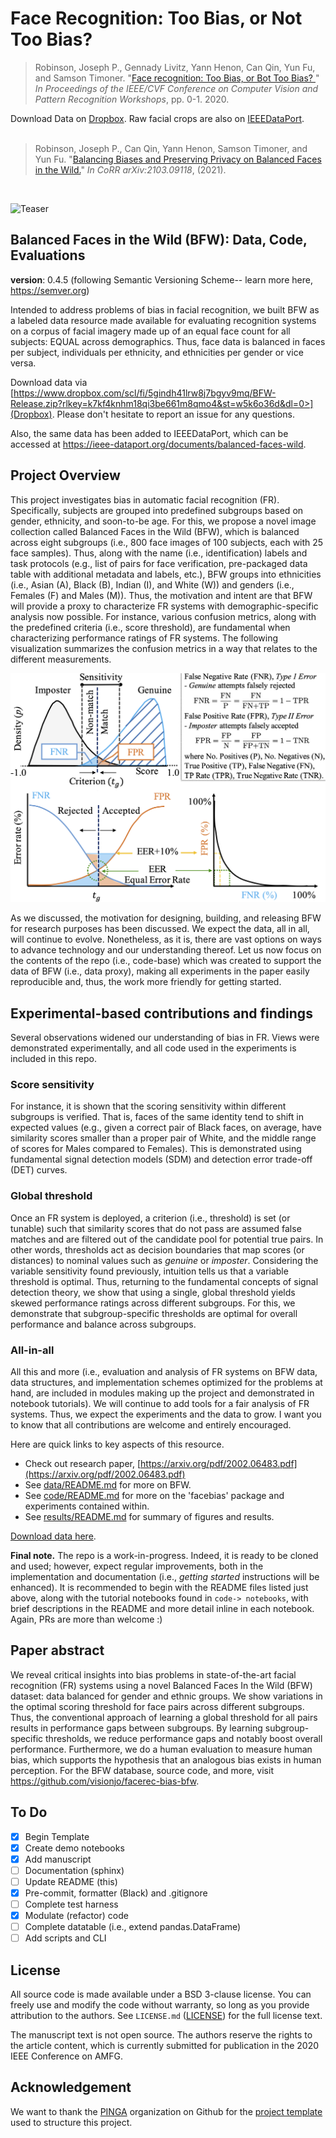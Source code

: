 # Face Recognition: Too Bias, or Not Too Bias?
<div>
<blockquote>
     Robinson, Joseph P., Gennady Livitz, Yann Henon, Can Qin, Yun Fu, and Samson Timoner. 
     "<a href="https://arxiv.org/pdf/2002.06483.pdf">Face recognition: Too Bias, or Bot Too Bias?
     </a>" 
     <i>In Proceedings of the IEEE/CVF Conference on Computer Vision and Pattern Recognition 
     Workshops</i>, pp. 0-1. 2020.
 </blockquote>
</div>
<div>
    <div>
      Download Data on <a href="https://www.dropbox.com/scl/fi/5gindh41lrw8j7bgyv9mq/BFW-Release.zip?rlkey=k7kf4knhm18qi3be661m8qmo4&st=w5k6o36d&dl=0">Dropbox</a>. Raw facial crops are also on <a href="https://ieee-dataport.org/documents/balanced-faces-wild">IEEEDataPort</a>.
     </div>
    <div style="display: none;" id="robinsonfacebias2020">
      <pre class="bibtex">@inproceedings{robinson2020face,
               title={Face recognition: too Bias, or not too Bias?},
               author={Robinson, Joseph P and Livitz, Gennady and Henon, Yann and Qin, Can and Fu, Yun and Timoner, Samson},
               booktitle={Proceedings of the IEEE/CVF Conference on Computer Vision and Pattern Recognition Workshops},
               pages={0--1},
               year={2020}
             }
    </pre>
  </div>
  <br>
</div>

<div>
<blockquote>
     Robinson, Joseph P., Can Qin, Yann Henon, Samson Timoner, and Yun Fu. 
     "<a href="https://arxiv.org/pdf/2103.09118.pdf">Balancing Biases and Preserving Privacy on
Balanced Faces in the Wild.</a>" <i>In CoRR arXiv:2103.09118</i>, (2021).
 </blockquote>
</div>
<div>
    <div style="display: none;" id="robinson2021balancing">
      <pre class="bibtex">@article{robinson2021balancing,
        title={Balancing Biases and Preserving Privacy on Balanced Faces in the Wild},
        author={Robinson, Joseph P. and Qin, Can and Henon, Yann and Timoner, Samson and Fu, Yun},
        journal={arXiv preprint arXiv:2103.09118},
        year={2021}
       }
    </pre>
  </div>
  <br>
</div>


![Teaser](docs/bfw-logo.png)

## Balanced Faces in the Wild (BFW): Data, Code, Evaluations

__version__: 0.4.5 (following Semantic Versioning Scheme-- learn more here, https://semver.org)

Intended to address problems of bias in facial recognition, we built BFW as a labeled data resource made available for evaluating recognition systems on a corpus of facial imagery made up of an equal face count for all subjects: EQUAL across demographics. Thus, face data is balanced in faces per subject, individuals per ethnicity, and ethnicities per gender or vice versa.


Download data via [https://www.dropbox.com/scl/fi/5gindh41lrw8j7bgyv9mq/BFW-Release.zip?rlkey=k7kf4knhm18qi3be661m8qmo4&st=w5k6o36d&dl=0>](Dropbox). Please don't hesitate to report an issue for any questions.

Also, the same data has been added to IEEEDataPort, which can be accessed at <a href="https://ieee-dataport.org/documents/balanced-faces-wild">https://ieee-dataport.org/documents/balanced-faces-wild</a>.

## Project Overview
This project investigates bias in automatic facial recognition (FR). Specifically, subjects are grouped into predefined subgroups based on gender, ethnicity, and soon-to-be age. For this, we propose a novel image collection called Balanced Faces in the Wild (BFW), which is balanced across eight subgroups (i.e., 800 face images of 100 subjects, each with 25 face samples). Thus, along with the name (i.e., identification) labels and task protocols (e.g., list of pairs for face verification, pre-packaged data table with additional metadata and labels, etc.), BFW groups into ethnicities (i.e., Asian (A), Black (B), Indian (I), and White (W)) and genders (i.e., Females (F) and Males (M)). Thus, the motivation and intent are that BFW will provide a proxy to characterize FR systems with demographic-specific analysis now possible. For instance, various confusion metrics, along with the predefined criteria (i.e., score threshold), are fundamental when characterizing performance ratings of FR systems. The following visualization summarizes the confusion metrics in a way that relates to the different measurements.

![metrics](docs/metric-summary.png)

As we discussed, the motivation for designing, building, and releasing BFW for research purposes has been discussed. We expect the data, all in all, will continue to evolve. Nonetheless, as it is, there are vast options on ways to advance technology and our understanding thereof. Let us now focus on the contents of the repo (i.e., code-base) which was created to support the data of BFW (i.e., data proxy), making all experiments in the paper easily reproducible and, thus, the work more friendly for getting started.

## Experimental-based contributions and findings
Several observations widened our understanding of bias in FR. Views were demonstrated experimentally, and all code used in the experiments is included in this repo.

### Score sensitivity
For instance, it is shown that the scoring sensitivity within different subgroups is verified. That is, faces of the same identity tend to shift in expected values (e.g., given a correct pair of Black faces, on average, have similarity scores smaller than a proper pair of White, and the middle range of scores for Males compared to Females). This is demonstrated using fundamental signal detection models (SDM) and detection error trade-off (DET) curves.

### Global threshold
Once an FR system is deployed, a criterion (i.e., threshold) is set (or tunable) such that similarity scores that do not pass are assumed false matches and are filtered out of the candidate pool for potential true pairs. In other words, thresholds act as decision boundaries that map scores (or distances) to nominal values such as *genuine* or *imposter*. Considering the variable sensitivity found previously, intuition tells us that a variable threshold is optimal. Thus, returning to the fundamental concepts of signal detection theory, we show that using a single, global threshold yields skewed performance ratings across different subgroups. For this, we demonstrate that subgroup-specific thresholds are optimal for overall performance and balance across subgroups. 

### All-in-all
All this and more (i.e., evaluation and analysis of FR systems on BFW data, data structures, and implementation schemes optimized for the problems at hand, are included in modules making up the project and demonstrated in notebook tutorials). We will continue to add tools for a fair analysis of FR systems. Thus, we expect the experiments and the data to grow. I want you to know that all contributions are welcome and entirely encouraged.


Here are quick links to key aspects of this resource.

* Check out research paper, [https://arxiv.org/pdf/2002.06483.pdf](https://arxiv.org/pdf/2002.06483.pdf)
* See [data/README.md](data/README.md) for more on BFW.
* See [code/README.md](code/README.md) for more on the 'facebias' package and experiments contained within.
* See [results/README.md](results/README.md) for summary of figures and results.

<a href="https://www.dropbox.com/scl/fi/5gindh41lrw8j7bgyv9mq/BFW-Release.zip?rlkey=k7kf4knhm18qi3be661m8qmo4&st=w5k6o36d&dl=0>">Download data here</a>.

**Final note.** The repo is a work-in-progress. Indeed, it is ready to be cloned and used; however, expect regular improvements, both in the implementation and documentation (i.e., *getting started* instructions will be enhanced). It is recommended to begin with the README files listed just above, along with the tutorial notebooks found in `code-> notebooks`, with brief descriptions in the README and more detail inline in each notebook. Again, PRs are more than welcome :)

## Paper abstract
We reveal critical insights into bias problems in state-of-the-art facial recognition (FR) systems using a novel Balanced Faces In the Wild (BFW) dataset: data balanced for gender and ethnic groups. We show variations in the optimal scoring threshold for face pairs across different subgroups. Thus, the conventional approach of learning a global threshold for all pairs results in performance gaps between subgroups. By learning subgroup-specific thresholds, we reduce performance gaps and notably boost overall performance. Furthermore, we do a human evaluation to measure human bias, which supports the hypothesis that an analogous bias exists in human perception. For the BFW database, source code, and more, visit <a href="https://github.com/visionjo/facerec-bias-bfw">https://github.com/visionjo/facerec-bias-bfw</a>.


## To Do
- [x] Begin Template
- [x] Create demo notebooks
- [x] Add manuscript
- [ ] Documentation (sphinx)
- [ ] Update README (this)
- [x] Pre-commit, formatter (Black) and .gitignore
- [ ] Complete test harness
- [x] Modulate (refactor) code
- [ ] Complete datatable (i.e., extend pandas.DataFrame)
- [ ] Add scripts and CLI

## License

All source code is made available under a BSD 3-clause license. You can freely use and modify the code without warranty, so long as you provide attribution to the authors. See `LICENSE.md` ([LICENSE](LICENSE.md)) for the full license text.

The manuscript text is not open source. The authors reserve the rights to the article content, which is currently submitted for publication in the 2020 IEEE Conference on AMFG.

## Acknowledgement
We want to thank the [PINGA](https://github.com/pinga-lab?type=source) organization on Github for the [project template](https://github.com/pinga-lab/paper-template) used to structure this project.
